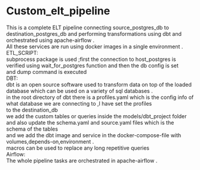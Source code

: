 # Custom_elt_pipeline
This is a complete ELT pipeline connecting source_postgres_db to destination_postgres_db and performing transformations using dbt and orchestrated using apache-airflow .\
All these services are run using docker images in a single environment .\
ETL_SCRIPT:\
subprocess package is used ;first the connection to host_postgres is verified using wait_for_postgres function and then the db config is set \
and dump command is executed \
DBT:\
dbt is an open source software used to transform data on top of the loaded database which can be used on a variety of sql databases .\
in the root directory of dbt there is a profiles.yaml which is the config info of what database we are connecting to ,I have set the profiles \
to the destination_db\
we add the custom tables or queries inside the models/dbt_project folder and also update the schema.yaml and source.yaml files which is the schema of the tables\
and we add the dbt image and service in the docker-compose-file with volumes,depends-on,environment .\
macros can be used to replace any long repetitive queries \
Airflow:\
The whole pipeline tasks are orchestrated in apache-airflow  .


